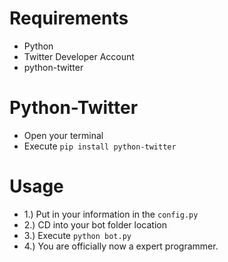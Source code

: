 # Requirements
* Python
* Twitter Developer Account
* python-twitter
# Python-Twitter 
* Open your terminal
* Execute `pip install python-twitter`
# Usage
* 1.) Put in your information in the `config.py`
* 2.) CD into your bot folder location
* 3.) Execute `python bot.py`
* 4.) You are officially now a expert programmer.